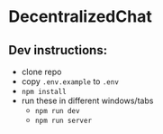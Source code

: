 # DecentralizedChat

## Dev instructions:
* clone repo
* copy `.env.example` to `.env`
* `npm install`
* run these in different windows/tabs
  * `npm run dev`
  * `npm run server`

